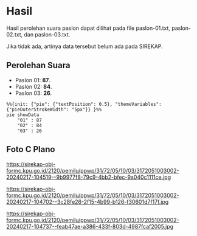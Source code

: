 # Hasil

Hasil perolehan suara paslon dapat dilihat pada file paslon-01.txt, paslon-02.txt, dan paslon-03.txt.

Jika tidak ada, artinya data tersebut belum ada pada SIREKAP.

## Perolehan Suara

 * Paslon 01: **87**.
 * Paslon 02: **84**.
 * Paslon 03: **26**.

```mermaid
%%{init: {"pie": {"textPosition": 0.5}, "themeVariables": {"pieOuterStrokeWidth": "5px"}} }%%
pie showData
    "01" : 87
    "02" : 84
    "03" : 26
```
## Foto C Plano

https://sirekap-obj-formc.kpu.go.id/2120/pemilu/ppwp/31/72/05/10/03/3172051003002-20240217-104519--9b9977f8-79c9-4bb2-bfec-9a040c1111ce.jpg

https://sirekap-obj-formc.kpu.go.id/2120/pemilu/ppwp/31/72/05/10/03/3172051003002-20240217-104702--3c28fe26-2f15-4b99-b126-f30601d7f17f.jpg

https://sirekap-obj-formc.kpu.go.id/2120/pemilu/ppwp/31/72/05/10/03/3172051003002-20240217-104737--feab47ae-a386-433f-803d-4987fcaf2005.jpg

